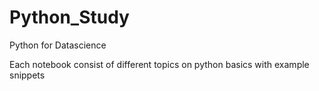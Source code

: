 # Python_Study
Python for Datascience

Each notebook consist of different topics on python basics with example snippets
